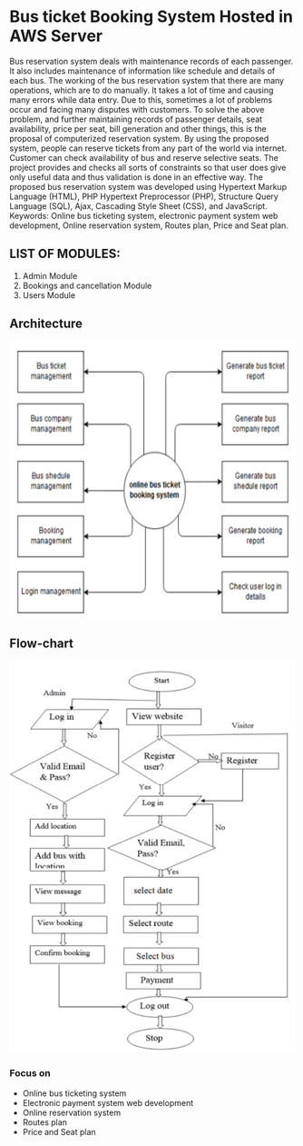 
# Bus ticket Booking System Hosted in AWS Server
Bus reservation system 
deals with maintenance records of each passenger. It also includes maintenance of 
information like schedule and details of each bus. The working of the bus 
reservation system that there are many operations, which are to do manually. It 
takes a lot of time and causing many errors while data entry. Due to this, sometimes 
a lot of problems occur and facing many disputes with customers. To solve the 
above problem, and further maintaining records of passenger details, seat 
availability, price per seat, bill generation and other things, this is the proposal of 
computerized reservation system. By using the proposed system, people can reserve 
tickets from any part of the world via internet. Customer can check availability of 
bus and reserve selective seats. The project provides and checks all sorts of 
constraints so that user does give only useful data and thus validation is done in an 
effective way. The proposed bus reservation system was developed using Hypertext 
Markup Language (HTML), PHP Hypertext Preprocessor (PHP), Structure Query 
Language (SQL), Ajax, Cascading Style Sheet (CSS), and JavaScript. Keywords: 
Online bus ticketing system, electronic payment system web development, Online 
reservation system, Routes plan, Price and Seat plan.



## LIST OF MODULES:

1. Admin Module
2. Bookings and cancellation Module
3. Users Module


## Architecture

![](Architecture.png)


## Flow-chart

![](Flow-chart.png)


### Focus on
* Online bus ticketing system
* Electronic payment system web development
* Online reservation system
* Routes plan
* Price and Seat plan

